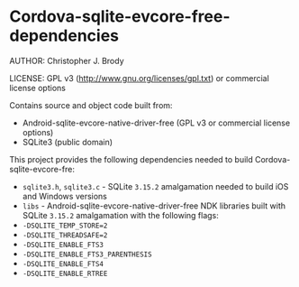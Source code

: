 # Cordova-sqlite-evcore-free-dependencies

AUTHOR: Christopher J. Brody

LICENSE: GPL v3 (http://www.gnu.org/licenses/gpl.txt) or commercial license options

Contains source and object code built from:
- Android-sqlite-evcore-native-driver-free (GPL v3 or commercial license options)
- SQLite3 (public domain)

This project provides the following dependencies needed to build Cordova-sqlite-evcore-fre:
- `sqlite3.h`, `sqlite3.c` - SQLite `3.15.2` amalgamation needed to build iOS and Windows versions
- `libs` - Android-sqlite-evcore-native-driver-free NDK libraries built with SQLite `3.15.2` amalgamation with the following flags:
 - `-DSQLITE_TEMP_STORE=2`
 - `-DSQLITE_THREADSAFE=2`
 - `-DSQLITE_ENABLE_FTS3`
 - `-DSQLITE_ENABLE_FTS3_PARENTHESIS`
 - `-DSQLITE_ENABLE_FTS4`
 - `-DSQLITE_ENABLE_RTREE`
